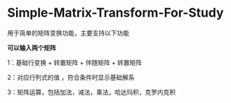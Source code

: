 # Simple-Matrix-Transform-For-Study

用于简单的矩阵变换功能，主要支持以下功能

**可以输入两个矩阵**

1：基础行变换 + 转置矩阵 + 伴随矩阵 + 转置矩阵

2：对应行列式的值 ，符合条件时显示基础解系

3：矩阵运算，包括加法，减法，乘法，哈达玛积，克罗内克积
